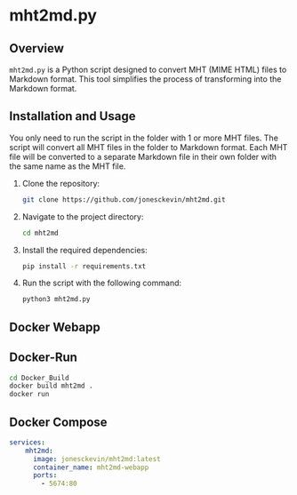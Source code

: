 # mht2md.py

## Overview
`mht2md.py` is a Python script designed to convert MHT (MIME HTML) files to Markdown format. This tool simplifies the process of transforming into the Markdown format.

## Installation and Usage
You only need to run the script in the folder with 1 or more MHT files. The script will convert all MHT files in the folder to Markdown format. Each MHT file will be converted to a separate Markdown file in their own folder with the same name as the MHT file.

1. Clone the repository:
    ```sh
    git clone https://github.com/jonesckevin/mht2md.git
    ```
2. Navigate to the project directory:
    ```sh
    cd mht2md
    ```
3. Install the required dependencies:
    ```sh
    pip install -r requirements.txt
    ```
4. Run the script with the following command:
    ```sh
    python3 mht2md.py

## Docker Webapp
## Docker-Run
```sh
cd Docker_Build
docker build mht2md .
docker run 
```
    
## Docker Compose
```yaml
services:
    mht2md:
      image: jonesckevin/mht2md:latest
      container_name: mht2md-webapp
      ports:
        - 5674:80
```
